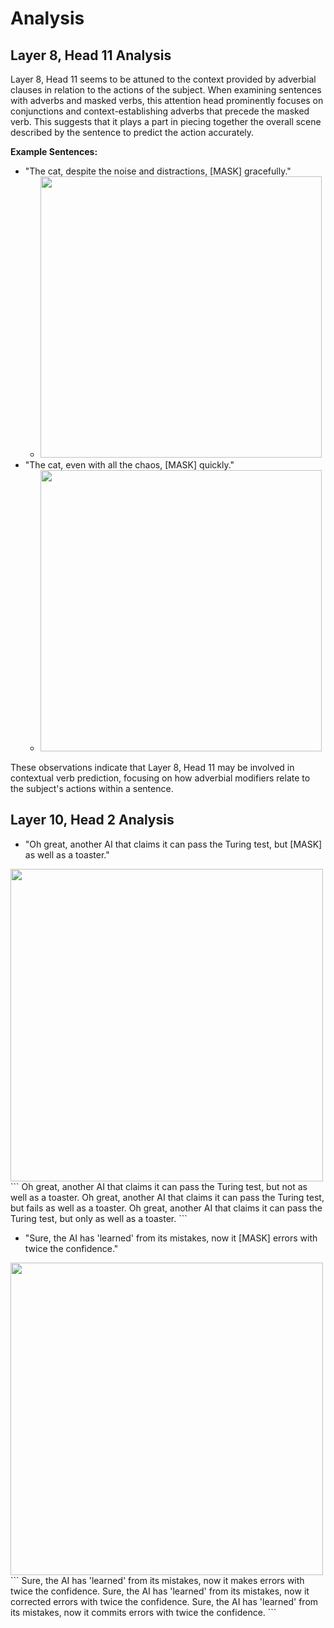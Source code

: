 # Analysis

## Layer 8, Head 11 Analysis

Layer 8, Head 11 seems to be attuned to the context provided by adverbial clauses in relation to the actions of the subject. When examining sentences with adverbs and masked verbs, this attention head prominently focuses on conjunctions and context-establishing adverbs that precede the masked verb. This suggests that it plays a part in piecing together the overall scene described by the sentence to predict the action accurately.

**Example Sentences:**
- "The cat, despite the noise and distractions, [MASK] gracefully."
  - <img src="https://i.imgur.com/KTA8wCT.png" width = "450">
- "The cat, even with all the chaos, [MASK] quickly."
  - <img src="https://i.imgur.com/NSYB9E4.png"  width = "450">

These observations indicate that Layer 8, Head 11 may be involved in contextual verb prediction, focusing on how adverbial modifiers relate to the subject's actions within a sentence.

## Layer 10, Head 2 Analysis
- "Oh great, another AI that claims it can pass the Turing test, but [MASK] as well as a toaster."
<img src="https://i.imgur.com/g5CaJ41.png"  width = "500">
```
Oh great, another AI that claims it can pass the Turing test, but not as well as a toaster.
Oh great, another AI that claims it can pass the Turing test, but fails as well as a toaster.
Oh great, another AI that claims it can pass the Turing test, but only as well as a toaster.
```

- "Sure, the AI has 'learned' from its mistakes, now it [MASK] errors with twice the confidence."
<img src="https://i.imgur.com/xezBmur.png"  width = "500">
```
Sure, the AI has 'learned' from its mistakes, now it makes errors with twice the confidence.
Sure, the AI has 'learned' from its mistakes, now it corrected errors with twice the confidence.
Sure, the AI has 'learned' from its mistakes, now it commits errors with twice the confidence.
```